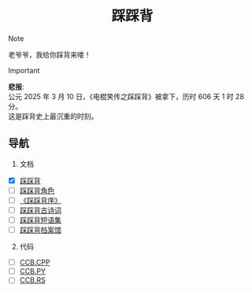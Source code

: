 <h1 align="center">踩踩背</h1>

> [!NOTE]
> 老爷爷，我给你踩背来喽！

> [!IMPORTANT]
> **悲报**:  
> 公元 2025 年 3 月 10 日，《电棍笑传之踩踩背》被拿下，历时 606 天 1 时 28 分。  
> 这是踩背史上最沉重的时刻。

## 导航
1. 文档
  - [x] [踩踩背](docs/ccb.md)
  - [ ] [踩踩背角色](docs/ccb-characters.md)
  - [ ] [《踩踩背序》](docs/ccbx.md)
  - [ ] [踩踩背古诗词](docs/ccb-poems.md)
  - [ ] [踩踩背短语集](docs/ccb-words.md)
  - [ ] [踩踩背档案馆](docs/ccb-archive.md)
2. 代码
  - [ ] [CCB.CPP](src/ccb.cpp)
  - [ ] [CCB.PY](src/ccb.py)
  - [ ] [CCB.RS](src/ccb.rs)
